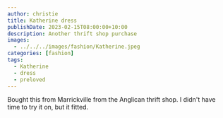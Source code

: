 ```yaml
---
author: christie
title: Katherine dress
publishDate: 2023-02-15T08:00:00+10:00
description: Another thrift shop purchase
images:
  - ../../../images/fashion/Katherine.jpeg
categories: [fashion]
tags:
  - Katherine
  - dress
  - preloved
---
```


Bought this from Marrickville from the Anglican thrift shop. I didn't have time to try it on, but it fitted.
